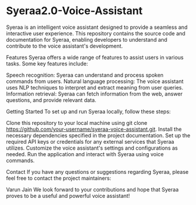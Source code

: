 # Syeraa2.0-Voice-Assistant
Syeraa is an intelligent voice assistant designed to provide a seamless and interactive user experience. This repository contains the source code and documentation for Syeraa, enabling developers to understand and contribute to the voice assistant's development.

Features
Syeraa offers a wide range of features to assist users in various tasks. Some key features include:

Speech recognition: Syeraa can understand and process spoken commands from users.
Natural language processing: The voice assistant uses NLP techniques to interpret and extract meaning from user queries.
Information retrieval: Syeraa can fetch information from the web, answer questions, and provide relevant data.

Getting Started
To set up and run Syeraa locally, follow these steps:

Clone this repository to your local machine using git clone https://github.com/your-username/syeraa-voice-assistant.git.
Install the necessary dependencies specified in the project documentation.
Set up the required API keys or credentials for any external services that Syeraa utilizes.
Customize the voice assistant's settings and configurations as needed.
Run the application and interact with Syeraa using voice commands.

Contact
If you have any questions or suggestions regarding Syeraa, please feel free to contact the project maintainers:

Varun Jain
We look forward to your contributions and hope that Syeraa proves to be a useful and powerful voice assistant!
